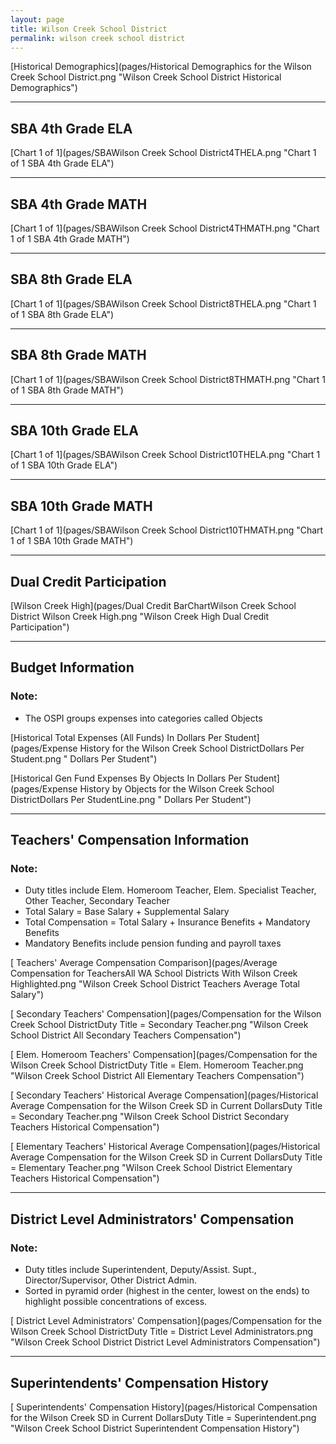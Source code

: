 ```yaml
---
layout: page
title: Wilson Creek School District
permalink: wilson creek school district
---
```



[Historical Demographics](pages/Historical Demographics for the Wilson Creek School District.png "Wilson Creek School District Historical Demographics")

___

## SBA 4th Grade ELA

[Chart 1 of 1](pages/SBAWilson Creek School District4THELA.png "Chart 1 of 1 SBA 4th Grade ELA")


___

## SBA 4th Grade MATH

[Chart 1 of 1](pages/SBAWilson Creek School District4THMATH.png "Chart 1 of 1 SBA 4th Grade MATH")


___

## SBA 8th Grade ELA

[Chart 1 of 1](pages/SBAWilson Creek School District8THELA.png "Chart 1 of 1 SBA 8th Grade ELA")


___

## SBA 8th Grade MATH

[Chart 1 of 1](pages/SBAWilson Creek School District8THMATH.png "Chart 1 of 1 SBA 8th Grade MATH")


___

## SBA 10th Grade ELA

[Chart 1 of 1](pages/SBAWilson Creek School District10THELA.png "Chart 1 of 1 SBA 10th Grade ELA")


___

## SBA 10th Grade MATH

[Chart 1 of 1](pages/SBAWilson Creek School District10THMATH.png "Chart 1 of 1 SBA 10th Grade MATH")


___

## Dual Credit Participation

[Wilson Creek High](pages/Dual Credit BarChartWilson Creek School District Wilson Creek High.png "Wilson Creek High Dual Credit Participation")


___

## Budget Information
### Note:
- The OSPI groups expenses into categories called Objects

[Historical Total Expenses (All Funds) In Dollars Per Student](pages/Expense History for the Wilson Creek School DistrictDollars Per Student.png " Dollars Per Student")

[Historical Gen Fund Expenses By Objects In Dollars Per Student](pages/Expense History by Objects for the Wilson Creek School DistrictDollars Per StudentLine.png " Dollars Per Student")


___

## Teachers' Compensation Information
### Note:
- Duty titles include Elem. Homeroom Teacher, Elem. Specialist Teacher, Other Teacher, Secondary Teacher
- Total Salary = Base Salary + Supplemental Salary
- Total Compensation = Total Salary + Insurance Benefits + Mandatory Benefits
- Mandatory Benefits include pension funding and payroll taxes

[ Teachers' Average Compensation Comparison](pages/Average Compensation for TeachersAll WA School Districts With Wilson Creek Highlighted.png "Wilson Creek School District Teachers Average Total Salary")

[ Secondary Teachers' Compensation](pages/Compensation for the Wilson Creek School DistrictDuty Title = Secondary Teacher.png "Wilson Creek School District All Secondary Teachers Compensation")

[ Elem. Homeroom Teachers' Compensation](pages/Compensation for the Wilson Creek School DistrictDuty Title = Elem. Homeroom Teacher.png "Wilson Creek School District All Elementary Teachers Compensation")

[ Secondary Teachers' Historical Average Compensation](pages/Historical Average Compensation for the Wilson Creek SD in Current DollarsDuty Title = Secondary Teacher.png "Wilson Creek School District Secondary Teachers Historical Compensation")

[ Elementary Teachers' Historical Average Compensation](pages/Historical Average Compensation for the Wilson Creek SD in Current DollarsDuty Title = Elementary Teacher.png "Wilson Creek School District Elementary Teachers Historical Compensation")


___

## District Level Administrators' Compensation

### Note:
- Duty titles include Superintendent, Deputy/Assist. Supt., Director/Supervisor, Other District Admin.
- Sorted in pyramid order (highest in the center, lowest on the ends) to highlight possible concentrations of excess.

[ District Level Administrators' Compensation](pages/Compensation for the Wilson Creek School DistrictDuty Title = District Level Administrators.png "Wilson Creek School District District Level Administrators Compensation")


___

## Superintendents' Compensation History

[ Superintendents' Compensation History](pages/Historical Compensation for the Wilson Creek SD in Current DollarsDuty Title = Superintendent.png "Wilson Creek School District Superintendent Compensation History")

